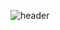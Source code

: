 ![header](https://capsule-render.vercel.app/api?type=wave&color=98B485&height=330&section=footer&text=LeeMinHyeong&fontSize=90&fontColor=19270F&fontAlignY=200)
